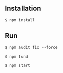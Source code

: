 ## Installation


```
$ npm install 
```
## Run

```
$ npm audit fix --force 
```
```
$ npm fund
```
```
$ npm start
```
<script src="https://gist.github.com/CodeNinjaUsman/aa502a423c0c5e7522f84a051550aa3a.js"></script>
